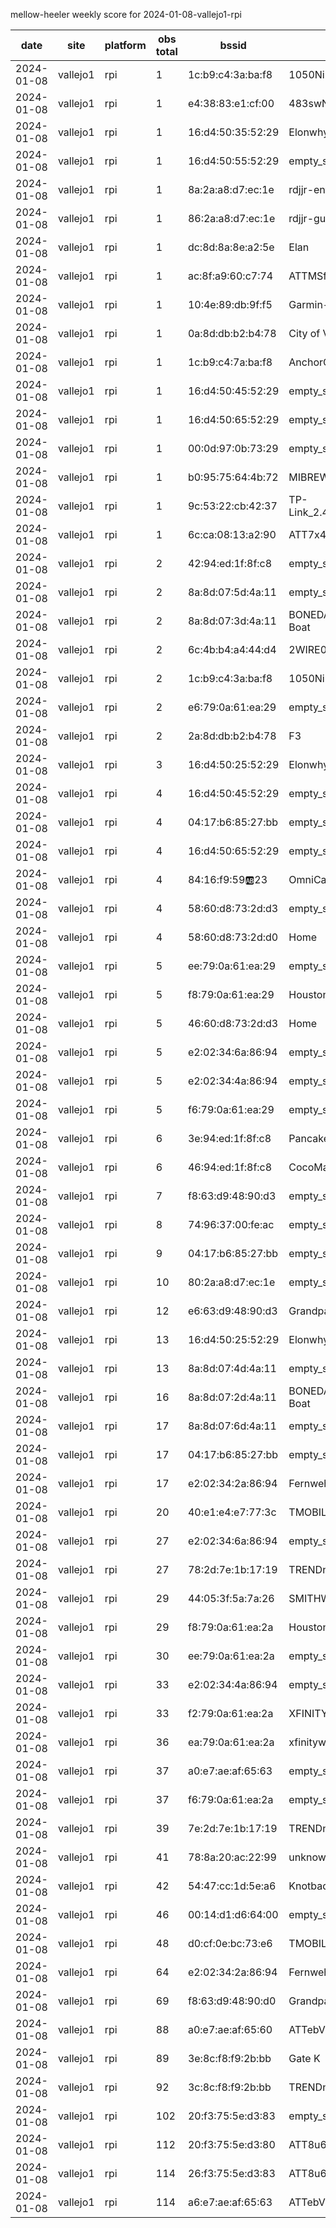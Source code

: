 mellow-heeler weekly score for 2024-01-08-vallejo1-rpi

|date|site|platform|obs total|bssid|ssid|
|--|--|--|--|--|--|
|2024-01-08|vallejo1|rpi|1|1c:b9:c4:3a:ba:f8|1050Nimitz|
|2024-01-08|vallejo1|rpi|1|e4:38:83:e1:cf:00|483swNorth|
|2024-01-08|vallejo1|rpi|1|16:d4:50:35:52:29|Elonwhy|
|2024-01-08|vallejo1|rpi|1|16:d4:50:55:52:29|empty_ssid|
|2024-01-08|vallejo1|rpi|1|8a:2a:a8:d7:ec:1e|rdjjr-enterprise|
|2024-01-08|vallejo1|rpi|1|86:2a:a8:d7:ec:1e|rdjjr-guest|
|2024-01-08|vallejo1|rpi|1|dc:8d:8a:8e:a2:5e|Elan|
|2024-01-08|vallejo1|rpi|1|ac:8f:a9:60:c7:74|ATTMSfRJ2U|
|2024-01-08|vallejo1|rpi|1|10:4e:89:db:9f:f5|Garmin-9851|
|2024-01-08|vallejo1|rpi|1|0a:8d:db:b2:b4:78|City of Vallejo|
|2024-01-08|vallejo1|rpi|1|1c:b9:c4:7a:ba:f8|AnchorOffice|
|2024-01-08|vallejo1|rpi|1|16:d4:50:45:52:29|empty_ssid|
|2024-01-08|vallejo1|rpi|1|16:d4:50:65:52:29|empty_ssid|
|2024-01-08|vallejo1|rpi|1|00:0d:97:0b:73:29|empty_ssid|
|2024-01-08|vallejo1|rpi|1|b0:95:75:64:4b:72|MIBREW|
|2024-01-08|vallejo1|rpi|1|9c:53:22:cb:42:37|TP-Link_2.4GHz_CB4237|
|2024-01-08|vallejo1|rpi|1|6c:ca:08:13:a2:90|ATT7x4U8S5|
|2024-01-08|vallejo1|rpi|2|42:94:ed:1f:8f:c8|empty_ssid|
|2024-01-08|vallejo1|rpi|2|8a:8d:07:5d:4a:11|empty_ssid|
|2024-01-08|vallejo1|rpi|2|8a:8d:07:3d:4a:11|BONEDADDYS Party Boat|
|2024-01-08|vallejo1|rpi|2|6c:4b:b4:a4:44:d4|2WIRE038|
|2024-01-08|vallejo1|rpi|2|1c:b9:c4:3a:ba:f8|1050Nimitz|
|2024-01-08|vallejo1|rpi|2|e6:79:0a:61:ea:29|empty_ssid|
|2024-01-08|vallejo1|rpi|2|2a:8d:db:b2:b4:78|F3|
|2024-01-08|vallejo1|rpi|3|16:d4:50:25:52:29|Elonwhy|
|2024-01-08|vallejo1|rpi|4|16:d4:50:45:52:29|empty_ssid|
|2024-01-08|vallejo1|rpi|4|04:17:b6:85:27:bb|empty_ssid|
|2024-01-08|vallejo1|rpi|4|16:d4:50:65:52:29|empty_ssid|
|2024-01-08|vallejo1|rpi|4|84:16:f9:59:ab:23|OmniCam|
|2024-01-08|vallejo1|rpi|4|58:60:d8:73:2d:d3|empty_ssid|
|2024-01-08|vallejo1|rpi|4|58:60:d8:73:2d:d0|Home|
|2024-01-08|vallejo1|rpi|5|ee:79:0a:61:ea:29|empty_ssid|
|2024-01-08|vallejo1|rpi|5|f8:79:0a:61:ea:29|Houston  Control|
|2024-01-08|vallejo1|rpi|5|46:60:d8:73:2d:d3|Home|
|2024-01-08|vallejo1|rpi|5|e2:02:34:6a:86:94|empty_ssid|
|2024-01-08|vallejo1|rpi|5|e2:02:34:4a:86:94|empty_ssid|
|2024-01-08|vallejo1|rpi|5|f6:79:0a:61:ea:29|empty_ssid|
|2024-01-08|vallejo1|rpi|6|3e:94:ed:1f:8f:c8|Pancakes|
|2024-01-08|vallejo1|rpi|6|46:94:ed:1f:8f:c8|CocoMarina|
|2024-01-08|vallejo1|rpi|7|f8:63:d9:48:90:d3|empty_ssid|
|2024-01-08|vallejo1|rpi|8|74:96:37:00:fe:ac|empty_ssid|
|2024-01-08|vallejo1|rpi|9|04:17:b6:85:27:bb|empty_ssid|
|2024-01-08|vallejo1|rpi|10|80:2a:a8:d7:ec:1e|empty_ssid|
|2024-01-08|vallejo1|rpi|12|e6:63:d9:48:90:d3|Grandpas house boat|
|2024-01-08|vallejo1|rpi|13|16:d4:50:25:52:29|Elonwhy|
|2024-01-08|vallejo1|rpi|13|8a:8d:07:4d:4a:11|empty_ssid|
|2024-01-08|vallejo1|rpi|16|8a:8d:07:2d:4a:11|BONEDADDYS Party Boat|
|2024-01-08|vallejo1|rpi|17|8a:8d:07:6d:4a:11|empty_ssid|
|2024-01-08|vallejo1|rpi|17|04:17:b6:85:27:bb|empty_ssid|
|2024-01-08|vallejo1|rpi|17|e2:02:34:2a:86:94|Fernweh|
|2024-01-08|vallejo1|rpi|20|40:e1:e4:e7:77:3c|TMOBILE-7733|
|2024-01-08|vallejo1|rpi|27|e2:02:34:6a:86:94|empty_ssid|
|2024-01-08|vallejo1|rpi|27|78:2d:7e:1b:17:19|TRENDnet840_1719_8|
|2024-01-08|vallejo1|rpi|29|44:05:3f:5a:7a:26|SMITHWESSON|
|2024-01-08|vallejo1|rpi|29|f8:79:0a:61:ea:2a|Houston  Control|
|2024-01-08|vallejo1|rpi|30|ee:79:0a:61:ea:2a|empty_ssid|
|2024-01-08|vallejo1|rpi|33|e2:02:34:4a:86:94|empty_ssid|
|2024-01-08|vallejo1|rpi|33|f2:79:0a:61:ea:2a|XFINITY|
|2024-01-08|vallejo1|rpi|36|ea:79:0a:61:ea:2a|xfinitywifi|
|2024-01-08|vallejo1|rpi|37|a0:e7:ae:af:65:63|empty_ssid|
|2024-01-08|vallejo1|rpi|37|f6:79:0a:61:ea:2a|empty_ssid|
|2024-01-08|vallejo1|rpi|39|7e:2d:7e:1b:17:19|TRENDnet840_1719|
|2024-01-08|vallejo1|rpi|41|78:8a:20:ac:22:99|unknown|
|2024-01-08|vallejo1|rpi|42|54:47:cc:1d:5e:a6|Knotbad|
|2024-01-08|vallejo1|rpi|46|00:14:d1:d6:64:00|empty_ssid|
|2024-01-08|vallejo1|rpi|48|d0:cf:0e:bc:73:e6|TMOBILE-73E1|
|2024-01-08|vallejo1|rpi|64|e2:02:34:2a:86:94|Fernweh|
|2024-01-08|vallejo1|rpi|69|f8:63:d9:48:90:d0|Grandpas house boat|
|2024-01-08|vallejo1|rpi|88|a0:e7:ae:af:65:60|ATTebV5XEa|
|2024-01-08|vallejo1|rpi|89|3e:8c:f8:f9:2b:bb|Gate K|
|2024-01-08|vallejo1|rpi|92|3c:8c:f8:f9:2b:bb|TRENDnet740_QCDJ|
|2024-01-08|vallejo1|rpi|102|20:f3:75:5e:d3:83|empty_ssid|
|2024-01-08|vallejo1|rpi|112|20:f3:75:5e:d3:80|ATT8u6i2n8|
|2024-01-08|vallejo1|rpi|114|26:f3:75:5e:d3:83|ATT8u6i2n8|
|2024-01-08|vallejo1|rpi|114|a6:e7:ae:af:65:63|ATTebV5XEa|
